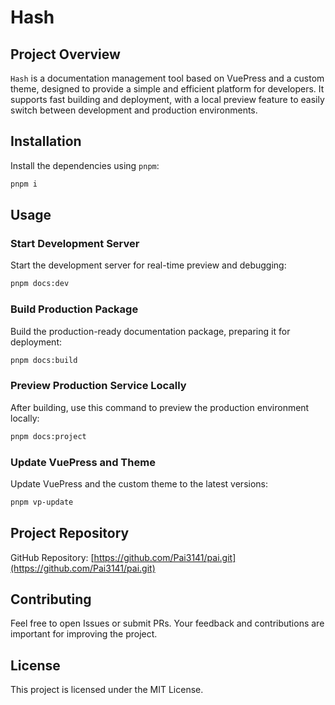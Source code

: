 # Hash

## Project Overview

`Hash` is a documentation management tool based on VuePress and a custom theme, designed to provide a simple and efficient platform for developers. It supports fast building and deployment, with a local preview feature to easily switch between development and production environments.

## Installation

Install the dependencies using `pnpm`:

```bash
pnpm i
```

## Usage

### Start Development Server

Start the development server for real-time preview and debugging:

```bash
pnpm docs:dev
```

### Build Production Package

Build the production-ready documentation package, preparing it for deployment:

```bash
pnpm docs:build
```

### Preview Production Service Locally

After building, use this command to preview the production environment locally:

```bash
pnpm docs:project
```

### Update VuePress and Theme

Update VuePress and the custom theme to the latest versions:

```bash
pnpm vp-update
```

## Project Repository

GitHub Repository: [https://github.com/Pai3141/pai.git](https://github.com/Pai3141/pai.git)

## Contributing

Feel free to open Issues or submit PRs. Your feedback and contributions are important for improving the project.

## License

This project is licensed under the MIT License.
